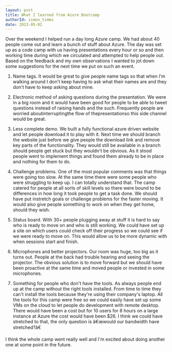 ```yaml
---
layout: post
title: What I learned from Azure Bootcamp
authorId: simon_timms
date: 2013-05-02
---
```


Over the weekend I helped run a day long Azure camp. We had about 40 people come out and learn a bunch of stuff about Azure. The day was set up as a code camp with us having presentations every hour or so and then working time during which we circulated and attempted to help people out. Based on the feedback and my own observations I wanted to jot down some suggestions for the next time we put on such an event.

1. Name tags. It would be great to give people name tags so that when I'm walking around I don't keep having to ask what their names are and they don't have to keep asking about mine.

2. Electronic method of asking questions during the presentation. We were in a big room and it would have been good for people to be able to tweet questions instead of raising hands and the such. Frequently people are worried aboutinterruptingthe flow of thepresentationso this side channel would be great.

3. Less complete demo. We built a fully functional azure driven website and let people download it to play with it. Next time we should branch the website just before we give people the download link and remove key parts of the functionality. They would still be available in a branch should people get stuck but they wouldn't be obvious. As it stood people went to implement things and found them already to be in place and nothing for them to do.

4. Challenge problems. One of the most popular comments was that things were going too slow. At the same time there were some people who were struggling to keep up. I can totally understand that. The camp catered for people at all sorts of skill levels so there were bound to be differences in how long it took people to get a task done. We should have put instretch goals or challenge problems for the faster moving. It would also give people something to work on when they get home, should they wish.

5. Status board. With 30+ people plugging away at stuff it is hard to say who is ready to move on and who is still working. We could have set up a site on which users could check off their progress so we could see if we were ready to move on. This would allow us to be more dynamic with when sessions start and finish.

6. Microphones and better projectors. Our room was huge, too big as it turns out. People at the back had trouble hearing and seeing the projector. The obvious solution is to move forward but we should have been proactive at the same time and moved people or invested in some microphones.

7. Something for people who don't have the tools. As always people end up at the camp without the right tools installed. From time to time they can't install the tools because they're using their company's laptop. All the tools for this camp were free so we could easily have set up some VMs on the cloud to let people do development with remote desktop. There would have been a cost but for 10 users for 8 hours on a large instance at Azure the cost would have been $26. I think we could have stretched to that, the only question is â€œwould our bandwidth have stretched?â€

I think the whole camp went really well and I'm excited about doing another one at some point in the future.



